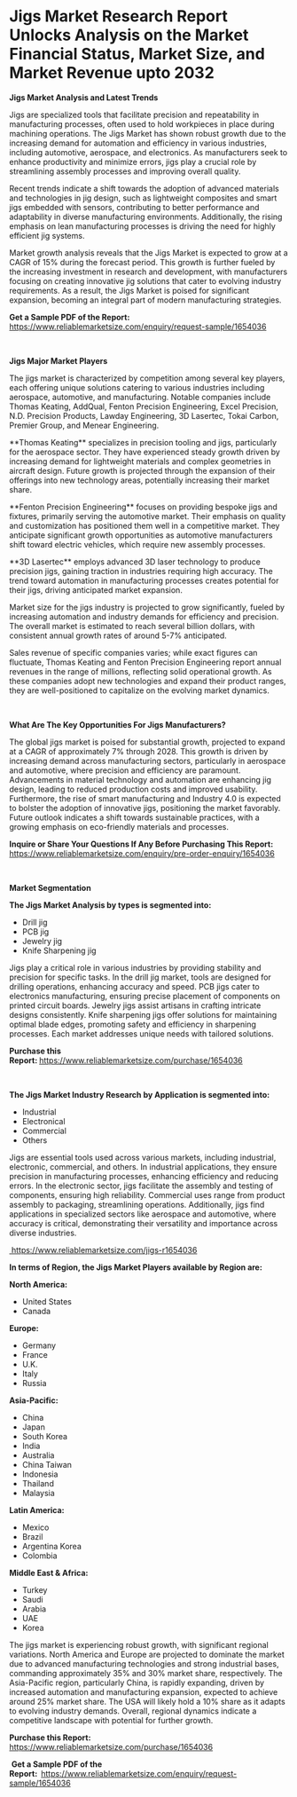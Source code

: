 <p><h1>Jigs Market Research Report Unlocks Analysis on the Market Financial Status, Market Size, and Market Revenue upto 2032</h1></p><p><strong>Jigs Market Analysis and Latest Trends</strong></p>
<p><p>Jigs are specialized tools that facilitate precision and repeatability in manufacturing processes, often used to hold workpieces in place during machining operations. The Jigs Market has shown robust growth due to the increasing demand for automation and efficiency in various industries, including automotive, aerospace, and electronics. As manufacturers seek to enhance productivity and minimize errors, jigs play a crucial role by streamlining assembly processes and improving overall quality.</p><p>Recent trends indicate a shift towards the adoption of advanced materials and technologies in jig design, such as lightweight composites and smart jigs embedded with sensors, contributing to better performance and adaptability in diverse manufacturing environments. Additionally, the rising emphasis on lean manufacturing processes is driving the need for highly efficient jig systems.</p><p>Market growth analysis reveals that the Jigs Market is expected to grow at a CAGR of 15% during the forecast period. This growth is further fueled by the increasing investment in research and development, with manufacturers focusing on creating innovative jig solutions that cater to evolving industry requirements. As a result, the Jigs Market is poised for significant expansion, becoming an integral part of modern manufacturing strategies.</p></p>
<p><strong>Get a Sample PDF of the Report:&nbsp;</strong> <a href="https://www.reliablemarketsize.com/enquiry/request-sample/1654036?utm_campaign=3492&utm_medium=2&utm_source=Github&utm_content=ia&utm_term=18042025&utm_id=jigs">https://www.reliablemarketsize.com/enquiry/request-sample/1654036</a></p>
<p>&nbsp;</p>
<p><strong>Jigs Major Market Players</strong></p>
<p><p>The jigs market is characterized by competition among several key players, each offering unique solutions catering to various industries including aerospace, automotive, and manufacturing. Notable companies include Thomas Keating, AddQual, Fenton Precision Engineering, Excel Precision, N.D. Precision Products, Lawday Engineering, 3D Lasertec, Tokai Carbon, Premier Group, and Menear Engineering.</p><p>**Thomas Keating** specializes in precision tooling and jigs, particularly for the aerospace sector. They have experienced steady growth driven by increasing demand for lightweight materials and complex geometries in aircraft design. Future growth is projected through the expansion of their offerings into new technology areas, potentially increasing their market share.</p><p>**Fenton Precision Engineering** focuses on providing bespoke jigs and fixtures, primarily serving the automotive market. Their emphasis on quality and customization has positioned them well in a competitive market. They anticipate significant growth opportunities as automotive manufacturers shift toward electric vehicles, which require new assembly processes.</p><p>**3D Lasertec** employs advanced 3D laser technology to produce precision jigs, gaining traction in industries requiring high accuracy. The trend toward automation in manufacturing processes creates potential for their jigs, driving anticipated market expansion.</p><p>Market size for the jigs industry is projected to grow significantly, fueled by increasing automation and industry demands for efficiency and precision. The overall market is estimated to reach several billion dollars, with consistent annual growth rates of around 5-7% anticipated.</p><p>Sales revenue of specific companies varies; while exact figures can fluctuate, Thomas Keating and Fenton Precision Engineering report annual revenues in the range of millions, reflecting solid operational growth. As these companies adopt new technologies and expand their product ranges, they are well-positioned to capitalize on the evolving market dynamics.</p></p>
<p>&nbsp;</p>
<p><strong>What Are The Key Opportunities For Jigs Manufacturers?</strong></p>
<p><p>The global jigs market is poised for substantial growth, projected to expand at a CAGR of approximately 7% through 2028. This growth is driven by increasing demand across manufacturing sectors, particularly in aerospace and automotive, where precision and efficiency are paramount. Advancements in material technology and automation are enhancing jig design, leading to reduced production costs and improved usability. Furthermore, the rise of smart manufacturing and Industry 4.0 is expected to bolster the adoption of innovative jigs, positioning the market favorably. Future outlook indicates a shift towards sustainable practices, with a growing emphasis on eco-friendly materials and processes.</p></p>
<p><strong>Inquire or Share Your Questions If Any Before Purchasing This Report:</strong> <a href="https://www.reliablemarketsize.com/enquiry/pre-order-enquiry/1654036?utm_campaign=3492&utm_medium=2&utm_source=Github&utm_content=ia&utm_term=18042025&utm_id=jigs">https://www.reliablemarketsize.com/enquiry/pre-order-enquiry/1654036</a></p>
<p>&nbsp;</p>
<p><strong>Market Segmentation</strong></p>
<p><strong>The Jigs Market Analysis by types is segmented into:</strong></p>
<p><ul><li>Drill jig</li><li>PCB jig</li><li>Jewelry jig</li><li>Knife Sharpening jig</li></ul></p>
<p><p>Jigs play a critical role in various industries by providing stability and precision for specific tasks. In the drill jig market, tools are designed for drilling operations, enhancing accuracy and speed. PCB jigs cater to electronics manufacturing, ensuring precise placement of components on printed circuit boards. Jewelry jigs assist artisans in crafting intricate designs consistently. Knife sharpening jigs offer solutions for maintaining optimal blade edges, promoting safety and efficiency in sharpening processes. Each market addresses unique needs with tailored solutions.</p></p>
<p><strong>Purchase this Report:&nbsp;</strong><a href="https://www.reliablemarketsize.com/purchase/1654036?utm_campaign=3492&utm_medium=2&utm_source=Github&utm_content=ia&utm_term=18042025&utm_id=jigs">https://www.reliablemarketsize.com/purchase/1654036</a></p>
<p>&nbsp;</p>
<p><strong>The Jigs Market Industry Research by Application is segmented into:</strong></p>
<p><ul><li>Industrial</li><li>Electronical</li><li>Commercial</li><li>Others</li></ul></p>
<p><p>Jigs are essential tools used across various markets, including industrial, electronic, commercial, and others. In industrial applications, they ensure precision in manufacturing processes, enhancing efficiency and reducing errors. In the electronic sector, jigs facilitate the assembly and testing of components, ensuring high reliability. Commercial uses range from product assembly to packaging, streamlining operations. Additionally, jigs find applications in specialized sectors like aerospace and automotive, where accuracy is critical, demonstrating their versatility and importance across diverse industries.</p></p>
<p><a href="https://www.reliablemarketsize.com/jigs-r1654036?utm_campaign=3492&utm_medium=2&utm_source=Github&utm_content=ia&utm_term=18042025&utm_id=jigs">&nbsp;https://www.reliablemarketsize.com/jigs-r1654036</a></p>
<p><strong>In terms of Region, the Jigs Market Players available by Region are:</strong></p>
<p>
    <p> <strong> North America: </strong>
        <ul>
            <li>United States</li>
            <li>Canada</li>
        </ul>
        </p> 
    <p> <strong> Europe: </strong>
        <ul>
            <li>Germany</li>
            <li>France</li>
            <li>U.K.</li>
            <li>Italy</li>
            <li>Russia</li>
        </ul>
        </p> 
    <p> <strong> Asia-Pacific: </strong>
        <ul>
            <li>China</li>
            <li>Japan</li>
            <li>South Korea</li>
            <li>India</li>
            <li>Australia</li>
            <li>China Taiwan</li>
            <li>Indonesia</li>
            <li>Thailand</li>
            <li>Malaysia</li>
        </ul>
        </p> 
    <p> <strong> Latin America: </strong>
        <ul>
            <li>Mexico</li>
            <li>Brazil</li>
            <li>Argentina Korea</li>
            <li>Colombia</li>
        </ul>
        </p> 
    <p> <strong> Middle East & Africa: </strong>
        <ul>
            <li>Turkey</li>
            <li>Saudi</li>
            <li>Arabia</li>
            <li>UAE</li>
            <li>Korea</li>
        </ul>
    </p>
    </p>
<p><p>The jigs market is experiencing robust growth, with significant regional variations. North America and Europe are projected to dominate the market due to advanced manufacturing technologies and strong industrial bases, commanding approximately 35% and 30% market share, respectively. The Asia-Pacific region, particularly China, is rapidly expanding, driven by increased automation and manufacturing expansion, expected to achieve around 25% market share. The USA will likely hold a 10% share as it adapts to evolving industry demands. Overall, regional dynamics indicate a competitive landscape with potential for further growth.</p></p>
<p><strong>Purchase this Report: </strong><a href="https://www.reliablemarketsize.com/purchase/1654036?utm_campaign=3492&utm_medium=2&utm_source=Github&utm_content=ia&utm_term=18042025&utm_id=jigs">https://www.reliablemarketsize.com/purchase/1654036</a></p>
<p>&nbsp;<strong>Get a Sample PDF of the Report:&nbsp;&nbsp;</strong><a href="https://www.reliablemarketsize.com/enquiry/request-sample/1654036?utm_campaign=3492&utm_medium=2&utm_source=Github&utm_content=ia&utm_term=18042025&utm_id=jigs">https://www.reliablemarketsize.com/enquiry/request-sample/1654036</a></p>
<p><strong></strong></p>
<p><p></p><p></p><p></p></p>
